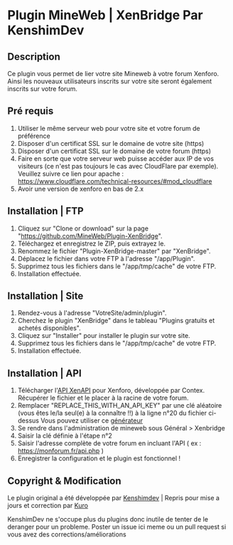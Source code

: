# Plugin MineWeb | XenBridge Par KenshimDev


## Description
Ce plugin vous permet de lier votre site Mineweb à votre forum Xenforo. Ainsi les nouveaux utilisateurs inscrits sur votre site seront également inscrits sur votre forum.

## Pré requis
1. Utiliser le même serveur web pour votre site et votre forum de préférence
2. Disposer d'un certificat SSL sur le domaine de votre site (https)
3. Disposer d'un certificat SSL sur le domaine de votre forum (https)
4. Faire en sorte que votre serveur web puisse accéder aux IP de vos visiteurs (ce n'est pas toujours le cas avec CloudFlare par exemple). Veuillez suivre ce lien pour apache : https://www.cloudflare.com/technical-resources/#mod_cloudflare
5. Avoir une version de xenforo en bas de 2.x

## Installation | FTP
1. Cliquez sur "Clone or download" sur la page "https://github.com/MineWeb/Plugin-XenBridge".
2. Téléchargez et enregistrez le ZIP, puis extrayez le.
3. Renommez le fichier "Plugin-XenBridge-master" par "XenBridge".
4. Déplacez le fichier dans votre FTP à l'adresse "/app/Plugin".
5. Supprimez tous les fichiers dans le "/app/tmp/cache" de votre FTP.
6. Installation effectuée.

## Installation | Site
1. Rendez-vous à l'adresse "VotreSite/admin/plugin".
2. Cherchez le plugin "XenBridge" dans le tableau "Plugins gratuits et achetés disponibles".
3. Cliquez sur "Installer" pour installer le plugin sur votre site.
4. Supprimez tous les fichiers dans le "/app/tmp/cache" de votre FTP.
5. Installation effectuée.

## Installation | API
1. Télécharger l'[API XenAPI](https://github.com/MineWeb/Plugin-XenBridge/XenAPI/api.php) pour Xenforo, développée par Contex. Récupérer le fichier et le placer à la racine de votre forum.
2. Remplacer "REPLACE_THIS_WITH_AN_API_KEY" par une clé aléatoire (vous êtes le/la seul(e) à la connaître !!) à la ligne n°20 du fichier ci-dessus Vous pouvez utiliser ce [générateur](https://codepen.io/corenominal/full/rxOmMJ/)
3. Se rendre dans l'administration de mineweb sous Général > Xenbridge
4. Saisir la clé définie à l'étape n°2
5. Saisir l'adresse complète de votre forum en incluant l'API ( ex : https://monforum.fr/api.php )
6. Enregistrer la configuration et le plugin est fonctionnel !

## Copyright & Modification
Le plugin original a été développée par [Kenshimdev](https://kenshimdev.fr/) | Repris pour mise a jours et correction par [Kuro](https://endoria.fr)

KenshimDev ne s'occupe plus du plugins donc inutile de tenter de le deranger pour un probleme. Poster un issue ici meme ou un pull request si vous avez des corrections/améliorations


